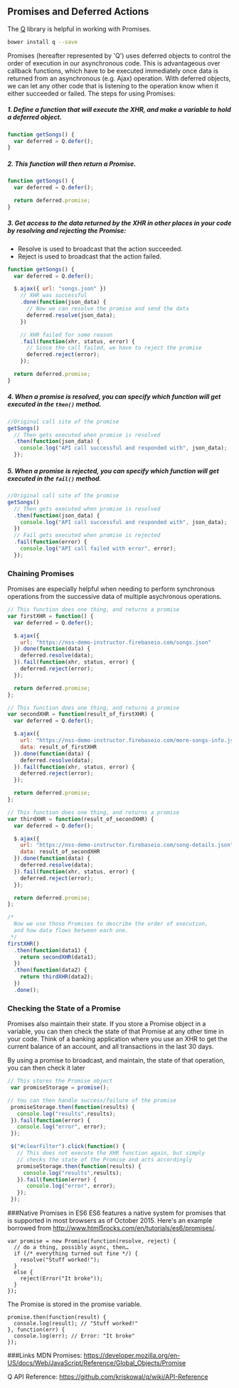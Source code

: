 
## Promises and Deferred Actions

The [Q](https://github.com/kriskowal/q) library is helpful in working with Promises.

```bash
bower install q --save
```


Promises (hereafter represented by 'Q') uses deferred objects to control the order of execution in our asynchronous code. This is advantageous over callback functions, which have to be executed immediately once data is returned from an asynchronous (e.g. Ajax) operation. With deferred objects, we can let any other code that is listening to the operation know when it either succeeded or failed. The steps for using Promises:

##### 1. Define a function that will execute the XHR, and make a variable to hold a deferred object.

```js
function getSongs() {
  var deferred = Q.defer();
}
```

##### 2. This function will then return a Promise.

```js
function getSongs() {
  var deferred = Q.defer();

  return deferred.promise;
}
```

##### 3. Get access to the data returned by the XHR in other places in your code by **resolving** and **rejecting** the Promise:

 - Resolve is used to broadcast that the action succeeded.
 - Reject is used to broadcast that the action failed.

```js
function getSongs() {
  var deferred = Q.defer();

  $.ajax({ url: "songs.json" })
    // XHR was successful
    .done(function(json_data) {
      // Now we can resolve the promise and send the data
      deferred.resolve(json_data);
    })

    // XHR failed for some reason
    .fail(function(xhr, status, error) {
      // Since the call failed, we have to reject the promise
      deferred.reject(error);
    });

  return deferred.promise;
}
```

##### 4. When a promise is resolved, you can specify which function will get executed in the `then()` method.

```js
//Original call site of the promise
getSongs()
  // Then gets executed when promise is resolved
  .then(function(json_data) {
    console.log("API call successful and responded with", json_data);
  });
```

##### 5. When a promise is rejected, you can specify which function will get executed in the `fail()` method.

```js
//Original call site of the promise
getSongs()
  // Then gets executed when promise is resolved
  .then(function(json_data) {
    console.log("API call successful and responded with", json_data);
  })
  // Fail gets executed when promise is rejected
  .fail(function(error) {
    console.log("API call failed with error", error);
  });
```

### Chaining Promises

Promises are especially helpful when needing to perform synchronous operations from the successive data of multiple asychronous operations.

```js
// This function does one thing, and returns a promise
var firstXHR = function() {
  var deferred = Q.defer();

  $.ajax({
    url: "https://nss-demo-instructor.firebaseio.com/songs.json"
  }).done(function(data) {
    deferred.resolve(data);
  }).fail(function(xhr, status, error) {
    deferred.reject(error);
  });

  return deferred.promise;
};

// This function does one thing, and returns a promise
var secondXHR = function(result_of_firstXHR) {
  var deferred = Q.defer();

  $.ajax({
    url: "https://nss-demo-instructor.firebaseio.com/more-songs-info.json",
    data: result_of_firstXHR
  }).done(function(data) {
    deferred.resolve(data);
  }).fail(function(xhr, status, error) {
    deferred.reject(error);
  });

  return deferred.promise;
};

// This function does one thing, and returns a promise
var thirdXHR = function(result_of_secondXHR) {
  var deferred = Q.defer();

  $.ajax({
    url: "https://nss-demo-instructor.firebaseio.com/song-details.json",
    data: result_of_secondXHR
  }).done(function(data) {
    deferred.resolve(data);
  }).fail(function(xhr, status, error) {
    deferred.reject(error);
  });

  return deferred.promise;
};

/*
  Now we use those Promises to describe the order of execution, 
  and how data flows between each one.
 */
firstXHR()
  .then(function(data1) {
    return secondXHR(data1);
  })
  .then(function(data2) {
    return thirdXHR(data2);
  })
  .done();
```

### Checking the State of a Promise

Promises also maintain their state. If you store a Promise object in a variable, you can then check the state of that Promise at any other time in your code. Think of a banking application where you use an XHR to get the current balance of an account, and all transactions in the last 30 days.

By using a promise to broadcast, and maintain, the state of that operation, you can then check it later 

```js
// This stores the Promise object
 var promiseStorage = promise();

// You can then handle success/failure of the promise
 promiseStorage.then(function(results) {
   console.log("results",results);
 }).fail(function(error) {
   console.log("error", error);
 });

 $("#clearFilter").click(function() {
   // This does not execute the XHR function again, but simply
   // checks the state of the Promise and acts accordingly
   promiseStorage.then(function(results) {
     console.log("results",results);
   }).fail(function(error) {
      console.log("error", error);
   });
 });
```

###Native Promises in ES6
ES6 features a native system for promises that is supported in most browsers as of October 2015. Here's an example borrowed from http://www.html5rocks.com/en/tutorials/es6/promises/. 
```
var promise = new Promise(function(resolve, reject) {
  // do a thing, possibly async, then…
  if (/* everything turned out fine */) {
    resolve("Stuff worked!");
  }
  else {
    reject(Error("It broke"));
  }
});
```
The Promise is stored in the promise variable.
```
promise.then(function(result) {
  console.log(result); // "Stuff worked!"
}, function(err) {
  console.log(err); // Error: "It broke"
});
```
###Links
MDN Promises: https://developer.mozilla.org/en-US/docs/Web/JavaScript/Reference/Global_Objects/Promise

Q API Reference: https://github.com/kriskowal/q/wiki/API-Reference
